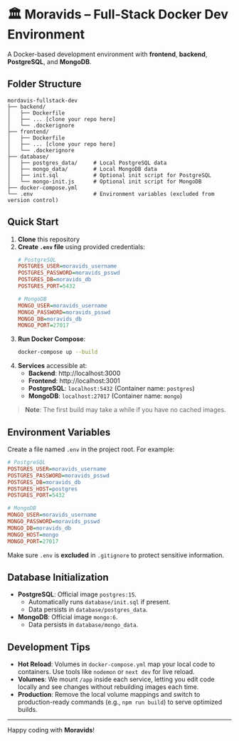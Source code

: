 # 🏛️ Moravids – Full-Stack Docker Dev Environment

A Docker-based development environment with **frontend**, **backend**, **PostgreSQL**, and **MongoDB**.

## Folder Structure
```
mordavis-fullstack-dev
├── backend/
│   ├── Dockerfile
│   ├── ... [clone your repo here]
│   └── .dockerignore
├── frontend/
│   ├── Dockerfile
│   ├── ... [clone your repo here]
│   └── .dockerignore
├── database/
│   ├── postgres_data/     # Local PostgreSQL data
│   ├── mongo_data/        # Local MongoDB data
│   ├── init.sql           # Optional init script for PostgreSQL
│   └── mongo-init.js      # Optional init script for MongoDB
├── docker-compose.yml
└── .env                   # Environment variables (excluded from version control)
```

## Quick Start

1. **Clone** this repository
2. **Create `.env` file** using provided credentials:
   ```ini
   # PostgreSQL
   POSTGRES_USER=moravids_username
   POSTGRES_PASSWORD=moravids_psswd
   POSTGRES_DB=moravids_db
   POSTGRES_PORT=5432

   # MongoDB
   MONGO_USER=moravids_username
   MONGO_PASSWORD=moravids_psswd
   MONGO_DB=moravids_db
   MONGO_PORT=27017
   ```
3. **Run Docker Compose**:
   ```bash
   docker-compose up --build
   ```
4. **Services** accessible at:
   - **Backend**: http://localhost:3000  
   - **Frontend**: http://localhost:3001  
   - **PostgreSQL**: `localhost:5432` (Container name: `postgres`)  
   - **MongoDB**: `localhost:27017` (Container name: `mongo`)

> **Note**: The first build may take a while if you have no cached images.
## Environment Variables

Create a file named `.env` in the project root. For example:
```ini
# PostgreSQL
POSTGRES_USER=moravids_username
POSTGRES_PASSWORD=moravids_psswd
POSTGRES_DB=moravids_db
POSTGRES_HOST=postgres
POSTGRES_PORT=5432

# MongoDB
MONGO_USER=moravids_username
MONGO_PASSWORD=moravids_psswd
MONGO_DB=moravids_db
MONGO_HOST=mongo
MONGO_PORT=27017
```
Make sure `.env` is **excluded** in `.gitignore` to protect sensitive information.

## Database Initialization

- **PostgreSQL**: Official image `postgres:15`.
  - Automatically runs `database/init.sql` if present.
  - Data persists in `database/postgres_data`.
- **MongoDB**: Official image `mongo:6`.
  - Data persists in `database/mongo_data`.

## Development Tips

- **Hot Reload**: Volumes in `docker-compose.yml` map your local code to containers. Use tools like `nodemon` or `next dev` for live reload.
- **Volumes**: We mount `/app` inside each service, letting you edit code locally and see changes without rebuilding images each time.
- **Production**: Remove the local volume mappings and switch to production-ready commands (e.g., `npm run build`) to serve optimized builds.

---

Happy coding with **Moravids**!
